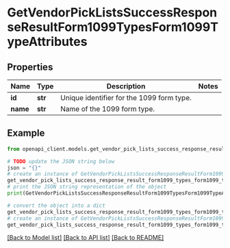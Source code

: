 # GetVendorPickListsSuccessResponseResultForm1099TypesForm1099TypeAttributes


## Properties

Name | Type | Description | Notes
------------ | ------------- | ------------- | -------------
**id** | **str** | Unique identifier for the 1099 form type. | 
**name** | **str** | Name of the 1099 form type. | 

## Example

```python
from openapi_client.models.get_vendor_pick_lists_success_response_result_form1099_types_form1099_type_attributes import GetVendorPickListsSuccessResponseResultForm1099TypesForm1099TypeAttributes

# TODO update the JSON string below
json = "{}"
# create an instance of GetVendorPickListsSuccessResponseResultForm1099TypesForm1099TypeAttributes from a JSON string
get_vendor_pick_lists_success_response_result_form1099_types_form1099_type_attributes_instance = GetVendorPickListsSuccessResponseResultForm1099TypesForm1099TypeAttributes.from_json(json)
# print the JSON string representation of the object
print(GetVendorPickListsSuccessResponseResultForm1099TypesForm1099TypeAttributes.to_json())

# convert the object into a dict
get_vendor_pick_lists_success_response_result_form1099_types_form1099_type_attributes_dict = get_vendor_pick_lists_success_response_result_form1099_types_form1099_type_attributes_instance.to_dict()
# create an instance of GetVendorPickListsSuccessResponseResultForm1099TypesForm1099TypeAttributes from a dict
get_vendor_pick_lists_success_response_result_form1099_types_form1099_type_attributes_from_dict = GetVendorPickListsSuccessResponseResultForm1099TypesForm1099TypeAttributes.from_dict(get_vendor_pick_lists_success_response_result_form1099_types_form1099_type_attributes_dict)
```
[[Back to Model list]](../README.md#documentation-for-models) [[Back to API list]](../README.md#documentation-for-api-endpoints) [[Back to README]](../README.md)


